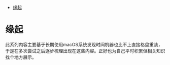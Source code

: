 <!--ts-->
* [缘起](#缘起)

<!-- Created by https://github.com/ekalinin/github-markdown-toc -->
<!-- Added by: runner, at: Sat Jul 16 09:36:01 UTC 2022 -->

<!--te-->
# 缘起

此系列内容主要基于长期使用macOS系统发现时间机器也比不上直接格盘重装，于是在多次尝试之后逐步梳理出现在这些内容。正好也为自己平时积累但相关知识找个地方展示。